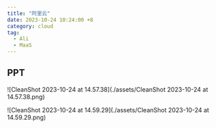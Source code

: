 ```yaml
---
title: "阿里云"
date: 2023-10-24 10:24:00 +8
category: cloud
tag:
  - Ali
  - MaaS
---
```


## PPT

![CleanShot 2023-10-24 at 14.57.38](./assets/CleanShot 2023-10-24 at 14.57.38.png)

![CleanShot 2023-10-24 at 14.59.29](./assets/CleanShot 2023-10-24 at 14.59.29.png)
